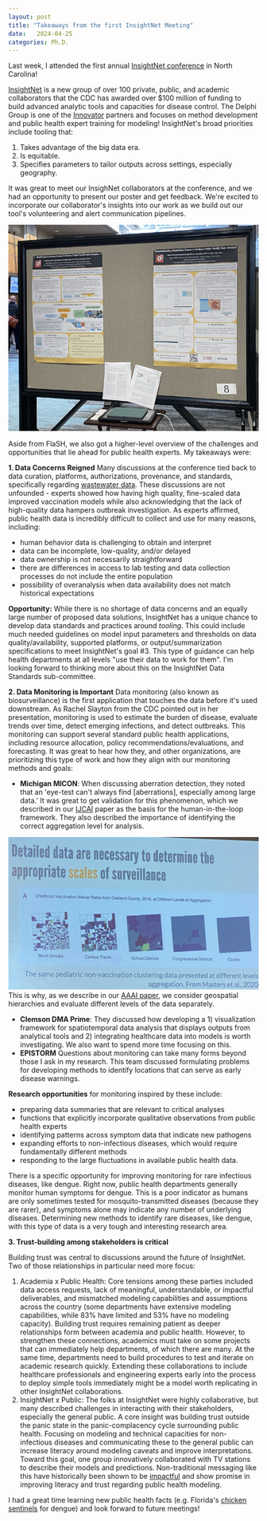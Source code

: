 ```yaml
---
layout: post
title: "Takeaways from the first InsightNet Meeting"
date:   2024-04-25 
categories: Ph.D. 
---
```


Last week, I attended the first annual [InsightNet conference](https://insightnet.us/insight-net-annual-meeting-2024/) in North Carolina!

[InsightNet](https://www.cdc.gov/forecast-outbreak-analytics/partners/insightnet/index.html) is a new group of over 100 private, public, and academic collaborators that the CDC has awarded over $100 million of funding to build advanced analytic tools and capacities for disease control. The Delphi Group is one of the [Innovator](https://www.cdc.gov/forecast-outbreak-analytics/partners/insightnet/innovators.html) partners and focuses on method development and public health expert training for modeling! InsightNet's broad priorities include tooling that:
1. Takes advantage of the big data era.
2. Is equitable.
3. Specifies parameters to tailor outputs across settings, especially geography.  

It was great to meet our InsighNet collaborators at the conference, and we had an opportunity to present our poster and get feedback. We're excited to incorporate our collaborator's insights into our work as we build out our tool's volunteering and alert communication pipelines.

![Our Poster Setup](/assets/poster.png) 

Aside from FlaSH, we also got a higher-level overview of the challenges and opportunities that lie ahead for public health experts. My takeaways were: 

**1. Data Concerns Reigned**
Many discussions at the conference tied back to data curation, platforms, authorizations, provenance, and standards, specifically regarding [wastewater data](data.wastewaterscan). These discussions are not unfounded - experts showed how having high quality, fine-scaled data improved vaccination models while also acknowledging that the lack of high-quality data hampers outbreak investigation. As experts affirmed, public health data is incredibly difficult to collect and use for many reasons, including: 

- human behavior data is challenging to obtain and interpret
- data can be incomplete, low-quality, and/or delayed 
- data ownership is not necessarily straightforward  
- there are differences in access to lab testing and data collection processes do not include the entire population
- possibility of overanalysis when data availability does not match historical expectations

**Opportunity:** While there is no shortage of data concerns and an equally large number of proposed data solutions, InsightNet has a unique chance to develop data standards and practices around *tooling*. This could include much needed guidelines on model input parameters and thresholds on data quality/availability, supported platforms, or output/summarization specifications to meet InsightNet's goal #3. This type of guidance can help health departments at all levels "use their data to work for them". I'm looking forward to thinking more about this on the InsightNet Data Standards sub-committee. 

**2. Data Monitoring is Important**
Data monitoring (also known as biosurveillance) is the first application that touches the data before it's used downstream. As Rachel Slayton from the CDC pointed out in her presentation, monitoring is used to estimate the burden of disease, evaluate trends over time, detect emerging infections, and detect outbreaks. This monitoring can support several standard public health applications, including resource allocation, policy recommendations/evaluations, and forecasting. It was great to hear how they, and other organizations, are prioritizing this type of work and how they align with our monitoring methods and goals: 

- **Michigan MICON**: When discussing aberration detection, they noted that an 'eye-test can't always find [aberrations], especially among large data.' It was great to get validation for this phenomenon, which we described in our [IJCAI](https://www.ijcai.org/proceedings/2023/0666.pdf) paper as the basis for the human-in-the-loop framework. They also described the importance of identifying the correct aggregation level for analysis.

![Scale of Monitoring Matters](/assets/scale.png) 
This is why, as we describe in our [AAAI paper](https://ojs.aaai.org/index.php/AAAI/article/view/30222), we consider geospatial hierarchies and evaluate different levels of the data separately. 

- **Clemson DMA Prime**: They discussed how developing a 1) visualization framework for spatiotemporal data analysis that displays outputs from analytical tools and 2) integrating healthcare data into models is worth investigating. We also want to spend more time focusing on this. 
- **EPISTORM** Questions about monitoring can take many forms beyond those I ask in my research. This team discussed formulating problems for developing methods to identify locations that can serve as early disease warnings.

**Research opportunities** for monitoring inspired by these include: 
- preparing data summaries that are relevant to critical analyses
- functions that explicitly incorporate qualitative observations from public health experts 
- identifying patterns across symptom data that indicate new pathogens
- expanding efforts to non-infectious diseases, which would require fundamentally different methods 
- responding to the large fluctuations in available public health data. 

There is a specific opportunity for improving monitoring for rare infectious diseases, like dengue. Right now, public health departments generally monitor human symptoms for dengue. This is a poor indicator as humans are only sometimes tested for mosquito-transmitted diseases (because they are rarer), and symptoms alone may indicate any number of underlying diseases. Determining new methods to identify rare diseases, like dengue, with this type of data is a very tough and interesting research area. 


**3. Trust-building among stakeholders is critical**

Building trust was central to discussions around the future of InsightNet. Two of those relationships in particular need more focus: 

1. Academia x Public Health: Core tensions among these parties included data access requests, lack of meaningful, understandable, or impactful deliverables, and mismatched modeling capabilities and assumptions across the country (some departments have extensive modeling capabilities, while 83% have limited and 53% have no modeling capacity). Building trust requires remaining patient as deeper relationships form between academia and public health. However, to strengthen these connections, academics must take on some projects that can immediately help departments, of which there are many. At the same time, departments need to build procedures to test and iterate on academic research quickly. Extending these collaborations to include healthcare professionals and engineering experts early into the process to deploy simple tools immediately might be a model worth replicating in other InsightNet collaborations.   
2. InsightNet x Public: The folks at InsightNet were highly collaborative, but many described challenges in interacting with their stakeholders, especially the general public. A core insight was building trust outside the panic state in the panic-complacency cycle surrounding public health. Focusing on modeling and technical capacities for non-infectious diseases and communicating these to the general public can increase literacy around modeling caveats and improve interpretations. Toward this goal, one group innovatively collaborated with TV stations to describe their models and predictions. Non-traditional messaging like this have historically been shown to be [impactful](https://pubmed.ncbi.nlm.nih.gov/12285328/) and show promise in improving literacy and trust regarding public health modeling. 

I had a great time learning new public health facts (e.g. Florida's [chicken sentinels](https://www.floridahealth.gov/diseases-and-conditions/mosquito-borne-diseases/_documents/guidebook-chapter-ten.pdf) for dengue) and look forward to future meetings!














